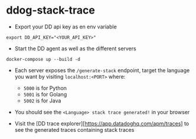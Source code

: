 # ddog-stack-trace

- Export your DD api key as en env variable
```
export DD_API_KEY="<YOUR_API_KEY>"
```

- Start the DD agent as well as the different servers
```
docker-compose up --build -d
```

- Each server exposes the `/generate-stack` endpoint, target the language you want by visiting `localhost:<PORT>` where:
    - `5000` is for Python
    - `5001` is for Golang
    - `5002` is for Java

- You should see the `<Language> stack trace generated!` in your browser

- Visit the [DD trace explorer][https://app.datadoghq.com/apm/traces] to see the generated traces containing stack traces